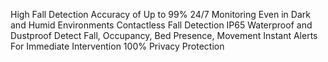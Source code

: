 High Fall Detection Accuracy of Up to 99%
24/7 Monitoring Even in Dark and Humid Environments
Contactless Fall Detection
IP65 Waterproof and Dustproof
Detect Fall, Occupancy, Bed Presence, Movement
Instant Alerts For Immediate Intervention
100% Privacy Protection
